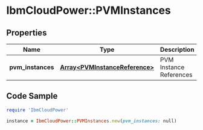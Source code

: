 # IbmCloudPower::PVMInstances

## Properties

Name | Type | Description | Notes
------------ | ------------- | ------------- | -------------
**pvm_instances** | [**Array&lt;PVMInstanceReference&gt;**](PVMInstanceReference.md) | PVM Instance References | 

## Code Sample

```ruby
require 'IbmCloudPower'

instance = IbmCloudPower::PVMInstances.new(pvm_instances: null)
```


